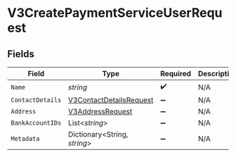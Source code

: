 # V3CreatePaymentServiceUserRequest


## Fields

| Field                                                                         | Type                                                                          | Required                                                                      | Description                                                                   |
| ----------------------------------------------------------------------------- | ----------------------------------------------------------------------------- | ----------------------------------------------------------------------------- | ----------------------------------------------------------------------------- |
| `Name`                                                                        | *string*                                                                      | :heavy_check_mark:                                                            | N/A                                                                           |
| `ContactDetails`                                                              | [V3ContactDetailsRequest](../../Models/Components/V3ContactDetailsRequest.md) | :heavy_minus_sign:                                                            | N/A                                                                           |
| `Address`                                                                     | [V3AddressRequest](../../Models/Components/V3AddressRequest.md)               | :heavy_minus_sign:                                                            | N/A                                                                           |
| `BankAccountIDs`                                                              | List<*string*>                                                                | :heavy_minus_sign:                                                            | N/A                                                                           |
| `Metadata`                                                                    | Dictionary<String, *string*>                                                  | :heavy_minus_sign:                                                            | N/A                                                                           |